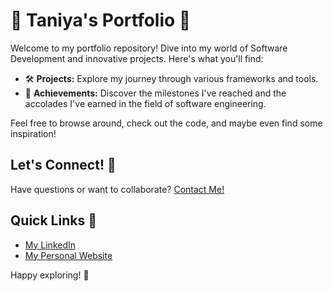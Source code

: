 # 🌟 Taniya's Portfolio 🌟

Welcome to my portfolio repository! Dive into my world of Software Development and innovative projects. Here's what you'll find:

- 🛠️ **Projects:** Explore my journey through various frameworks and tools.
- 🚀 **Achievements:** Discover the milestones I've reached and the accolades I've earned in the field of software engineering.

Feel free to browse around, check out the code, and maybe even find some inspiration!

## Let's Connect! 🤝
Have questions or want to collaborate? [Contact Me!](mailto:workwithtaniya@gmail.com)

## Quick Links 🔗
- [My LinkedIn](http://www.linkedin.com/in/taniya-k-9a834826b)
- [My Personal Website]()

Happy exploring! 🌟
